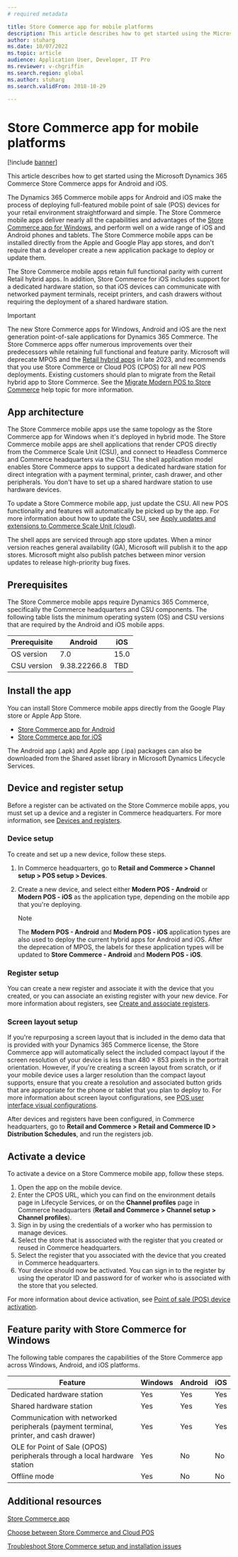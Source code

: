 ```yaml
---
# required metadata

title: Store Commerce app for mobile platforms
description: This article describes how to get started using the Microsoft Dynamics 365 Commerce Store Commerce app for Android and iOS.
author: stuharg 
ms.date: 10/07/2022
ms.topic: article
audience: Application User, Developer, IT Pro
ms.reviewer: v-chgriffin
ms.search.region: global
ms.author: stuharg
ms.search.validFrom: 2018-10-29

---
```


# Store Commerce app for mobile platforms

[!include [banner](../includes/banner.md)]

This article describes how to get started using the Microsoft Dynamics 365 Commerce Store Commerce apps for Android and iOS.

The Dynamics 365 Commerce mobile apps for Android and iOS make the process of deploying full-featured mobile point of sale (POS) devices for your retail environment straightforward and simple. The Store Commerce mobile apps deliver nearly all the capabilities and advantages of the [Store Commerce app for Windows](store-commerce.md), and perform well on a wide range of iOS and Android phones and tablets. The Store Commerce mobile apps can be installed directly from the Apple and Google Play app stores, and don't require that a developer create a new application package to deploy or update them. 

The Store Commerce mobile apps retain full functional parity with current Retail hybrid apps. In addition, Store Commerce for iOS includes support for a dedicated hardware station, so that iOS devices can communicate with networked payment terminals, receipt printers, and cash drawers without requiring the deployment of a shared hardware station. 

> [!IMPORTANT]
>
> The new Store Commerce apps for Windows, Android and iOS are the next generation point-of-sale applications for Dynamics 365 Commerce. The Store Commerce apps offer numerous improvements over their predecessors while retaining full functional and feature parity. Microsoft will deprecate MPOS and the [Retail hybrid apps](https://learn.microsoft.com/en-us/dynamics365/commerce/dev-itpro/hybridapp) in late 2023, and recommends that you use Store Commerce or Cloud POS (CPOS) for all new POS deployments. Existing customers should plan to migrate from the Retail hybrid app to Store Commerce. See the [Migrate Modern POS to Store Commerce](pos-extension/migrate-mpos-store-commerce.md) help topic for more information. 

## App architecture

The Store Commerce mobile apps use the same topology as the Store Commerce app for Windows when it's deployed in hybrid mode. The Store Commerce mobile apps are shell applications that render CPOS directly from the Commerce Scale Unit (CSU), and connect to Headless Commerce and Commerce headquarters via the CSU. The shell application model enables Store Commerce apps to support a dedicated hardware station for direct integration with a payment terminal, printer, cash drawer, and other peripherals. You don't have to set up a shared hardware station to use hardware devices. 

To update a Store Commerce mobile app, just update the CSU. All new POS functionality and features will automatically be picked up by the app. For more information about how to update the CSU, see [Apply updates and extensions to Commerce Scale Unit (cloud)](../../fin-ops-core/dev-itpro/deployment/update-retail-channel.md).

The shell apps are serviced through app store updates. When a minor version reaches general availability (GA), Microsoft will publish it to the app stores. Microsoft might also publish patches between minor version updates to release high-priority bug fixes.

## Prerequisites

The Store Commerce mobile apps require Dynamics 365 Commerce, specifically the Commerce headquarters and CSU components. The following table lists the minimum operating system (OS) and CSU versions that are required by the Android and iOS mobile apps. 

| Prerequisite | Android      | iOS  |
| ------------ | ------------ | ---- |
| OS version   | 7.0          | 15.0 |
| CSU version  | 9.38.22266.8 | TBD  |

## Install the app

You can install Store Commerce mobile apps directly from the Google Play store or Apple App Store. 

- [Store Commerce app for Android](https://aka.ms/storecommerceandroid)
- [Store Commerce app for iOS](https://aka.ms/storecommerceios)

The Android app (.apk) and Apple app (.ipa) packages can also be downloaded from the Shared asset library in Microsoft Dynamics Lifecycle Services. 

## Device and register setup

Before a register can be activated on the Store Commerce mobile apps, you must set up a device and a register in Commerce headquarters. For more information, see [Devices and registers](../implementation-considerations-devices.md). 

### Device setup

To create and set up a new device, follow these steps.

1. In Commerce headquarters, go to **Retail and Commerce \> Channel setup \> POS setup \> Devices**. 
1. Create a new device, and select either **Modern POS - Android** or **Modern POS - iOS** as the application type, depending on the mobile app that you're deploying. 

    > [!NOTE] 
    > The **Modern POS - Android** and **Modern POS - iOS** application types are also used to deploy the current hybrid apps for Android and iOS. After the deprecation of MPOS, the labels for these application types will be updated to **Store Commerce - Android** and **Modern POS - iOS**. 

### Register setup

You can create a new register and associate it with the device that you created, or you can associate an existing register with your new device. For more information about registers, see [Create and associate registers](../tasks/create-associate-registers.md).

### Screen layout setup

If you're repurposing a screen layout that is included in the demo data that is provided with your Dynamics 365 Commerce license, the Store Commerce app will automatically select the included compact layout if the screen resolution of your device is less than 480 &times; 853 pixels in the portrait orientation. However, if you're creating a screen layout from scratch, or if your mobile device uses a larger resolution than the compact layout supports, ensure that you create a resolution and associated button grids that are appropriate for the phone or tablet that you plan to deploy to. For more information about screen layout configurations, see [POS user interface visual configurations](../pos-screen-layouts.md). 

After devices and registers have been configured, in Commerce headquarters, go to **Retail and Commerce \> Retail and Commerce ID \> Distribution Schedules**, and run the registers job.

## Activate a device

To activate a device on a Store Commerce mobile app, follow these steps.

1. Open the app on the mobile device.
1. Enter the CPOS URL, which you can find on the environment details page in Lifecycle Services, or on the **Channel profiles** page in Commerce headquarters (**Retail and Commerce \> Channel setup \> Channel profiles**).
1. Sign in by using the credentials of a worker who has permission to manage devices.
1. Select the store that is associated with the register that you created or reused in Commerce headquarters.
1. Select the register that you associated with the device that you created in Commerce headquarters.
1. Your device should now be activated. You can sign in to the register by using the operator ID and password for of worker who is associated with the store that you selected. 

For more information about device activation, see [Point of sale (POS) device activation](retail-device-activation.md#activate-a-modern-pos-or-cloud-pos-device-by-using-guided-activation).

## Feature parity with Store Commerce for Windows

The following table compares the capabilities of the Store Commerce app across Windows, Android, and iOS platforms.

| Feature                                                                               | Windows | Android | iOS |
| ------------------------------------------------------------------------------------- | ------- | ------- | --- |
| Dedicated hardware station                                                            | Yes     | Yes     | Yes |
| Shared hardware station                                                               | Yes     | Yes     | Yes |
| Communication with networked peripherals (payment terminal, printer, and cash drawer) | Yes     | Yes     | Yes |
| OLE for Point of Sale (OPOS) peripherals through a local hardware station             | Yes     | No      | No  |
| Offline mode                                                                          | Yes     | No      | No  |

## Additional resources

[Store Commerce app](store-commerce.md)

[Choose between Store Commerce and Cloud POS](../mpos-or-cpos.md)

[Troubleshoot Store Commerce setup and installation issues](../troubleshoot/store-commerce-setup-installation.md)
